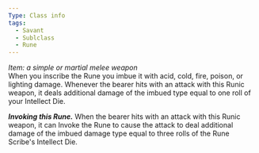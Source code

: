 ```yaml
---
Type: Class info
tags:
  - Savant
  - Sublclass
  - Rune
---
```

_Item: a simple or martial melee weapon_  
When you inscribe the Rune you imbue it with acid, cold, fire, poison, or lighting damage. Whenever the bearer hits with an attack with this Runic weapon, it deals additional damage of the imbued type equal to one roll of your Intellect Die.

_**Invoking this Rune.**_ When the bearer hits with an attack with this Runic weapon, it can Invoke the Rune to cause the attack to deal additional damage of the imbued damage type equal to three rolls of the Rune Scribe's Intellect Die.